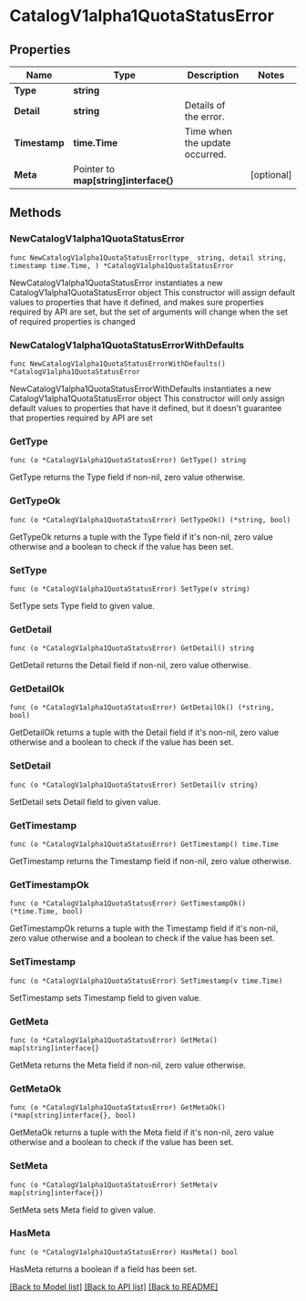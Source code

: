 # CatalogV1alpha1QuotaStatusError

## Properties

Name | Type | Description | Notes
------------ | ------------- | ------------- | -------------
**Type** | **string** |  | 
**Detail** | **string** | Details of the error. | 
**Timestamp** | **time.Time** | Time when the update occurred. | 
**Meta** | Pointer to **map[string]interface{}** |  | [optional] 

## Methods

### NewCatalogV1alpha1QuotaStatusError

`func NewCatalogV1alpha1QuotaStatusError(type_ string, detail string, timestamp time.Time, ) *CatalogV1alpha1QuotaStatusError`

NewCatalogV1alpha1QuotaStatusError instantiates a new CatalogV1alpha1QuotaStatusError object
This constructor will assign default values to properties that have it defined,
and makes sure properties required by API are set, but the set of arguments
will change when the set of required properties is changed

### NewCatalogV1alpha1QuotaStatusErrorWithDefaults

`func NewCatalogV1alpha1QuotaStatusErrorWithDefaults() *CatalogV1alpha1QuotaStatusError`

NewCatalogV1alpha1QuotaStatusErrorWithDefaults instantiates a new CatalogV1alpha1QuotaStatusError object
This constructor will only assign default values to properties that have it defined,
but it doesn't guarantee that properties required by API are set

### GetType

`func (o *CatalogV1alpha1QuotaStatusError) GetType() string`

GetType returns the Type field if non-nil, zero value otherwise.

### GetTypeOk

`func (o *CatalogV1alpha1QuotaStatusError) GetTypeOk() (*string, bool)`

GetTypeOk returns a tuple with the Type field if it's non-nil, zero value otherwise
and a boolean to check if the value has been set.

### SetType

`func (o *CatalogV1alpha1QuotaStatusError) SetType(v string)`

SetType sets Type field to given value.


### GetDetail

`func (o *CatalogV1alpha1QuotaStatusError) GetDetail() string`

GetDetail returns the Detail field if non-nil, zero value otherwise.

### GetDetailOk

`func (o *CatalogV1alpha1QuotaStatusError) GetDetailOk() (*string, bool)`

GetDetailOk returns a tuple with the Detail field if it's non-nil, zero value otherwise
and a boolean to check if the value has been set.

### SetDetail

`func (o *CatalogV1alpha1QuotaStatusError) SetDetail(v string)`

SetDetail sets Detail field to given value.


### GetTimestamp

`func (o *CatalogV1alpha1QuotaStatusError) GetTimestamp() time.Time`

GetTimestamp returns the Timestamp field if non-nil, zero value otherwise.

### GetTimestampOk

`func (o *CatalogV1alpha1QuotaStatusError) GetTimestampOk() (*time.Time, bool)`

GetTimestampOk returns a tuple with the Timestamp field if it's non-nil, zero value otherwise
and a boolean to check if the value has been set.

### SetTimestamp

`func (o *CatalogV1alpha1QuotaStatusError) SetTimestamp(v time.Time)`

SetTimestamp sets Timestamp field to given value.


### GetMeta

`func (o *CatalogV1alpha1QuotaStatusError) GetMeta() map[string]interface{}`

GetMeta returns the Meta field if non-nil, zero value otherwise.

### GetMetaOk

`func (o *CatalogV1alpha1QuotaStatusError) GetMetaOk() (*map[string]interface{}, bool)`

GetMetaOk returns a tuple with the Meta field if it's non-nil, zero value otherwise
and a boolean to check if the value has been set.

### SetMeta

`func (o *CatalogV1alpha1QuotaStatusError) SetMeta(v map[string]interface{})`

SetMeta sets Meta field to given value.

### HasMeta

`func (o *CatalogV1alpha1QuotaStatusError) HasMeta() bool`

HasMeta returns a boolean if a field has been set.


[[Back to Model list]](../README.md#documentation-for-models) [[Back to API list]](../README.md#documentation-for-api-endpoints) [[Back to README]](../README.md)


